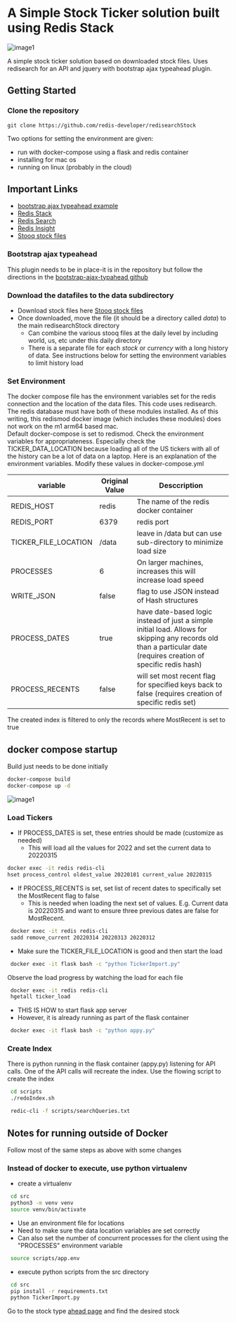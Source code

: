 # A Simple Stock Ticker solution built using Redis Stack

![image1](https://raw.githubusercontent.com/redis-developer/stockticker/master/stockticker.png)

A simple stock ticker solution based on downloaded stock files.  Uses redisearch for an API and jquery with bootstrap ajax typeahead plugin.


## Getting Started


### Clone the repository

```
git clone https://github.com/redis-developer/redisearchStock
```


Two options for setting the environment are given:  
  * run with docker-compose using a flask and redis container
  * installing for mac os
  * running on linux (probably in the cloud)

## Important Links

* [bootstrap ajax typeahead example](https://github.com/biggora/bootstrap-ajax-typeahead)
* [Redis Stack](https://redis.com/blog/introducing-redis-stack/)
* [Redis Search](https://redis.io/docs/stack/search/)
* [Redis Insight](https://redis.io/docs/stack/insight/)
* [Stooq stock files](https://stooq.com/db/h/)


### Bootstrap ajax typeahead

This plugin needs to be in place-it is in the repository but follow the directions in the [bootstrap-ajax-typahead github](https://github.com/biggora/bootstrap-ajax-typeahead)

### Download the datafiles to the data subdirectory

* Download stock files here
 [Stooq stock files](https://stooq.com/db/h/)
* Once downloaded, move the file (it should be a directory called *data*) to the main redisearchStock directory
  * Can combine the various stooq files at the daily level by including world, us, etc under this daily directory
  * There is a separate file for each *stock* or *currency* with a long history of data.  See instructions below for setting the environment variables to limit history load
  

### Set Environment

The docker compose file has the environment variables set for the redis connection and the location of the data files.
This code uses redisearch.  The redis database must have both of these modules installed.
As of this writing, this redismod docker image (which includes these modules) does not work on the m1 arm64 based mac.  
Default docker-compose is set to redismod.  Check the environment variables for appropriateness. Especially check the TICKER_DATA_LOCATION because loading all of 
the US tickers with all of the history can be a lot of data on a laptop.  Here is an explanation of the environment variables.
Modify these values in docker-compose.yml

| variable             | Original Value | Desccription                                                                                                                                                            |
|----------------------|----------------|-------------------------------------------------------------------------------------------------------------------------------------------------------------------------|
| REDIS_HOST           | redis          | The name of the redis docker container                                                                                                                                  |
| REDIS_PORT           | 6379           | redis port                                                                                                                                                              |
| TICKER_FILE_LOCATION | /data          | leave in /data but can use sub-directory to minimize load size                                                                                                          | 
| PROCESSES            | 6              | On larger machines, increases this will increase load speed                                                                                                             |
| WRITE_JSON           | false          | flag to use JSON instead of Hash structures                                                                                                                    |
| PROCESS_DATES        | true           | have date-based logic instead of just a simple initial load.  Allows for <br/> skipping any records old than a particular date (requires creation of specific redis hash) |   
| PROCESS_RECENTS      | false          | will set most recent flag for specified keys back to false    (requires creation of specific redis set)                                                             |

The created index is filtered to only the records where MostRecent is set to true

## docker compose startup
Build just needs to be done initially
```bash
docker-compose build
docker-compose up -d 
```

![image1](https://raw.githubusercontent.com/redis-developer/stockticker/master/src/static/typeaheadStocks.png)


### Load Tickers

* If PROCESS_DATES is set, these entries should be made (customize as needed)
  * This will load all the values for 2022 and set the current data to 20220315

```bash
docker exec -it redis redis-cli 
hset process_control oldest_value 20220101 current_value 20220315 
```

* If PROCESS_RECENTS is set, set list of recent dates to specifically set the MostRecent flag to false
  * This is needed when loading the next set of values.  E.g.  Current data is 20220315 and want to ensure three previous dates are false for MostRecent.  
```bash
 docker exec -it redis redis-cli
 sadd remove_current 20220314 20220313 20220312 
```

* Make sure the TICKER_FILE_LOCATION is good and then start the load

```bash
 docker exec -it flask bash -c "python TickerImport.py"
```

Observe the load progress by watching the load for each file
 
 ```bash
  docker exec -it redis redis-cli 
  hgetall ticker_load
 ```
 
 * THIS IS HOW to start flask app server
  * However, it is already running as part of the flask container
 
 ```bash
  docker exec -it flask bash -c "python appy.py"
 ```
### Create Index

There is python running in the flask container (appy.py) listening for API calls.  One of the API calls will recreate the index.  Use the flowing script to create the index

```bash
 cd scripts
 ./redoIndex.sh
```


```bash
 redic-cli -f scripts/searchQueries.txt
```

##  Notes for running outside of Docker

Follow most of the same steps as above with some changes

### Instead of docker to execute, use python virtualenv

* create a virtualenv
```bash
 cd src
 python3 -m venv venv
 source venv/bin/activate
```

   * Use an environment file for locations
   * Need to make sure the data location variables are set correctly
   * Can also set the number of concurrent processes for the client using the "PROCESSES" environment variable

```bash
 source scripts/app.env
```

* execute python scripts from the src directory
 ```bash
  cd src
  pip install -r requirements.txt
  python TickerImport.py
 ```

Go to the stock type [ahead page](http://localhost:5000) and find the desired stock
